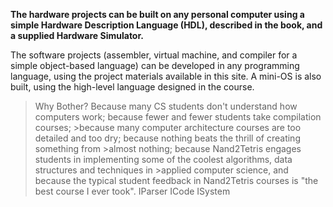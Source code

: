 **The hardware projects can be built on any personal computer using a simple Hardware Description Language (HDL), described in the book, and a supplied Hardware Simulator.**

The software projects (assembler, virtual machine, and compiler for a simple object-based language) can be developed in any programming language, using the project materials available in this site. A mini-OS is also built, using the high-level language designed in the course.

>Why Bother? Because many CS students don't understand how computers work; because fewer and fewer students take compilation courses; >because many computer architecture courses are too detailed and too dry; because nothing beats the thrill of creating something from >almost nothing; because Nand2Tetris engages students in implementing some of the coolest algorithms, data structures and techniques in >applied computer science, and because the typical student feedback in Nand2Tetris courses is "the best course I ever took".
IParser
ICode
ISystem
